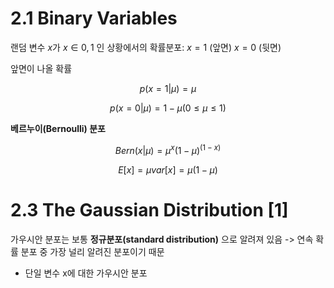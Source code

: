 # 2.1 Binary Variables

랜덤 변수 $x$가 $x \in {0,1}$ 인 상황에서의 확률분포: $x=1$ (앞면)  $x=0$ (뒷면)  

앞면이 나올 확률

$$
p(x= 1|\mu) = \mu
$$

$$
p(x= 0|\mu) = 1-\mu         (0\leq \mu \leq 1)
$$

**베르누이(Bernoulli) 분포**

$$
Bern(x|\mu) = \mu^x(1-\mu)^{(1-x)}
$$


$$
E[x] = \mu  
var[x] = \mu(1-\mu)
$$



# 2.3 The Gaussian Distribution [1]

가우시안 분포는 보통 **정규분포(standard distribution)** 으로 알려져 있음 -> 연속 확률 분포 중 가장 널리 알려진 분포이기 때문
  
  
- 단일 변수 x에 대한 가우시안 분포
